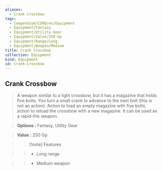 ```yaml
---
aliases:
  - Crank Crossbow
tags:
  - Compendium/CSRD/en/Equipment
  - Equipment/Fantasy
  - Equipment/Utility-Gear
  - Equipment/Value/250-Gp
  - Equipment/Range/Long
  - Equipment/Weapon/Medium
title: Crank Crossbow
collection: Equipment
kind: Equipment
id: Crank-Crossbow
---
```

## Crank Crossbow    
    
>A weapon similar to a light crossbow, but it has a magazine that holds five bolts. You turn a small crank to advance to the next bolt (this is not an action). Action to load an empty magazine with five bolts, action to reload the crossbow with a new magazine. It can be used as a rapid-fire weapon.    
> **Options :** Fantasy, Utility Gear    
> **Value :** 250 Gp    
>>[!note] Features    
>> - Long range    
>> - Medium weapon
